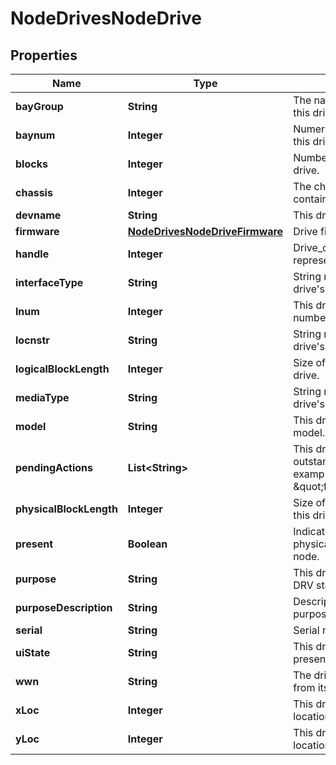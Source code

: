 
# NodeDrivesNodeDrive

## Properties
Name | Type | Description | Notes
------------ | ------------- | ------------- | -------------
**bayGroup** | **String** | The name of the bay group this drive belongs to. |  [optional]
**baynum** | **Integer** | Numerical representation of this drive&#39;s bay. |  [optional]
**blocks** | **Integer** | Number of blocks on this drive. |  [optional]
**chassis** | **Integer** | The chassis number which contains this drive. |  [optional]
**devname** | **String** | This drive&#39;s device name. |  [optional]
**firmware** | [**NodeDrivesNodeDriveFirmware**](NodeDrivesNodeDriveFirmware.md) | Drive firmware information. |  [optional]
**handle** | **Integer** | Drive_d&#39;s handle representation for this drive |  [optional]
**interfaceType** | **String** | String representtation of this drive&#39;s interface type. |  [optional]
**lnum** | **Integer** | This drive&#39;s logical drive number in IFS. |  [optional]
**locnstr** | **String** | String representation of this drive&#39;s physical location. |  [optional]
**logicalBlockLength** | **Integer** | Size of a logical block on this drive. |  [optional]
**mediaType** | **String** | String representation of this drive&#39;s media type. |  [optional]
**model** | **String** | This drive&#39;s manufacturer and model. |  [optional]
**pendingActions** | **List&lt;String&gt;** | This drive&#39;s current outstanding actions. For example, \&quot;add\&quot; or \&quot;firmware_update\&quot;. |  [optional]
**physicalBlockLength** | **Integer** | Size of a physical block on this drive. |  [optional]
**present** | **Boolean** | Indicates whether this drive is physically present in the node. |  [optional]
**purpose** | **String** | This drive&#39;s purpose in the DRV state machine. |  [optional]
**purposeDescription** | **String** | Description of this drive&#39;s purpose. |  [optional]
**serial** | **String** | Serial number for this drive. |  [optional]
**uiState** | **String** | This drive&#39;s state as presented to the UI. |  [optional]
**wwn** | **String** | The drive&#39;s &#39;worldwide name&#39; from its NAA identifiers. |  [optional]
**xLoc** | **Integer** | This drive&#39;s x-axis grid location. |  [optional]
**yLoc** | **Integer** | This drive&#39;s y-axis grid location. |  [optional]



